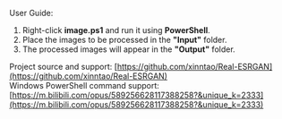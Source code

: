 User Guide:  
1. Right-click **image.ps1** and run it using **PowerShell**.  
2. Place the images to be processed in the **"Input"** folder.  
3. The processed images will appear in the **"Output"** folder.  

Project source and support: [https://github.com/xinntao/Real-ESRGAN](https://github.com/xinntao/Real-ESRGAN)  
Windows PowerShell command support: [https://m.bilibili.com/opus/589256628117388258?&unique_k=2333](https://m.bilibili.com/opus/589256628117388258?&unique_k=2333)